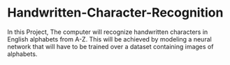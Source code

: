 # Handwritten-Character-Recognition
In this Project, The computer will recognize handwritten characters in English alphabets from A-Z. This will be achieved by modeling a neural network that will have to be trained over a dataset containing images of alphabets. 
